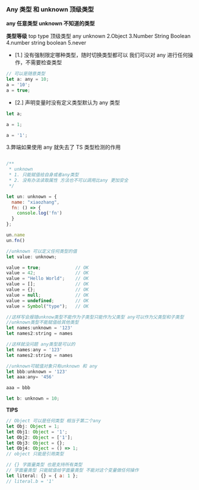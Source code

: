 ### Any 类型 和 unknown 顶级类型

**any 任意类型 unknown 不知道的类型**

**类型等级**
top type 顶级类型 any unknown
2.Object
3.Number String Boolean
4.number string boolean
5.never

-   [1.] 没有强制限定哪种类型，随时切换类型都可以 我们可以对 any 进行任何操作，不需要检查类型

```javascript
// 可以是随意类型
let a: any = 10;
a = '10';
a = true;
```

-   [2.] 声明变量时没有定义类型默认为 any 类型

```javascript
let a;

a = 1;

a = '1';
```

3.弊端如果使用 any 就失去了 TS 类型检测的作用

```javaScript

/**
 * unknown
 * 1. 只能赋值给自身或者any类型
 * 2. 没有办法读取属性 方法也不可以调用比any 更加安全
 */

let un: unknown = {
  name: "xiaozhang",
  fn: () => {
    console.log('fn')
  }
};

un.name
un.fn()

//unknown 可以定义任何类型的值
let value: unknown;

value = true;             // OK
value = 42;               // OK
value = "Hello World";    // OK
value = [];               // OK
value = {};               // OK
value = null;             // OK
value = undefined;        // OK
value = Symbol("type");   // OK

//这样写会报错unknow类型不能作为子类型只能作为父类型 any可以作为父类型和子类型
//unknown类型不能赋值给其他类型
let names:unknown = '123'
let names2:string = names

//这样就没问题 any类型是可以的
let names:any = '123'
let names2:string = names

//unknown可赋值对象只有unknown 和 any
let bbb:unknown = '123'
let aaa:any= '456'

aaa = bbb

let b: unknown = 10;

```

**TIPS**

```javascript
// Object 可以是任何类型 相当于第二个any
let Obj: Object = 1;
let Obj1: Object = '1';
let Obj2: Object = ['1'];
let Obj3: Object = {};
let Obj4: Object = () => 1;
// object 只能是引用类型

// {} 字面量类型 也是支持所有类型
// 字面量类型 只能赋值给字面量类型 不能对这个变量做任何操作
let literal: {} = { a: 1 };
// literal.b = '1'
```
